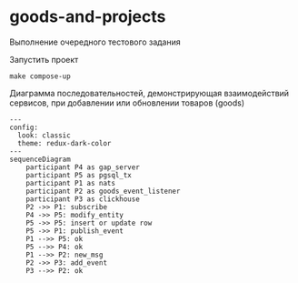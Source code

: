 # goods-and-projects
Выполнение очередного тестового задания

Запустить проект
```shell
make compose-up
```

Диаграмма последовательностей, демонстрирующая взаимодействий сервисов, при добавлении или обновлении товаров (goods) 
```mermaid
---
config:
  look: classic
  theme: redux-dark-color
---
sequenceDiagram
    participant P4 as gap_server
    participant P5 as pgsql_tx
    participant P1 as nats
    participant P2 as goods_event_listener
    participant P3 as clickhouse
    P2 ->> P1: subscribe
    P4 ->> P5: modify_entity
    P5 ->> P5: insert or update row
    P5 ->> P1: publish_event
    P1 -->> P5: ok
    P5 -->> P4: ok
    P1 -->> P2: new_msg
    P2 ->> P3: add_event
    P3 -->> P2: ok

```